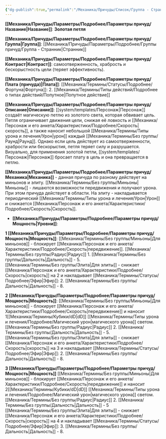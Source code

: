 ```yaml
---
{"dg-publish":true,"permalink":"/Механика/Причуды/Список/Группа - Странник/Золотая петля/","noteIcon":"","created":"2025-09-12T19:47:49.011+03:00","updated":"2025-09-12T16:28:01.809+03:00"}
---
```




**[[Механика/Причуды/Параметры/Подробнее/Параметры причуд/Название\|Название]]**: **Золотая петля**

**[[Механика/Причуды/Параметры/Подробнее/Параметры причуд/Группа\|Группа]]**: [[Механика/Причуды/Параметры/Подробнее/Группы причуд/Группа - Странник\|Странник]] 

**[[Механика/Причуды/Параметры/Подробнее/Параметры причуд/Контраст\|Контраст]]**: самоотверженность, храбрость и бескорыстность цели (теряет эффективность).

**[[Механика/Причуды/Параметры/Подробнее/Параметры причуд/Плата (причуда)\|Плата]]**: [[Механика/Термины/Статусы/Подробнее/Фортуна\|Фортуна]]: 2. [[Механика/Термины/Типы действий/Подробнее о типах действий/Попутное\|Попутное действие]]

**[[Механика/Причуды/Параметры/Подробнее/Параметры причуд/Описание\|Описание]]**: [[system/templates/Персонаж\|Персонаж]] создаёт магическую петлю из золотого света, которая обвивает цель. Петля ограничивает движения цели, снижая её ловкость и [[Механика/Персонаж и его анкета/Характеристики/Подробнее/Скорость\|скорость]], а также наносит небольшой [[Механика/Термины/Типы урона и лечения/Урон\|урон]] каждый [[Механика/Термины/Без группы/Раунд\|Раунд]]. Однако если цель действует из самоотверженности, храбрости или бескорыстия, петля теряет силу и разрушается. Визуально, для применения золотой петли, [[system/templates/Персонаж\|Персонаж]] бросает плату в цель и она превращается в петлю.

**[[Механика/Причуды/Параметры/Подробнее/Параметры причуд/Механика\|Механика]]** - данная причуда по разному действует на миньонов и элиту. [[Механика/Термины/Без группы/Миньоны\|Миньоны]] - лишаются возможности передвижения и получают урона. При этом причуда действует в области. 
На элиту - накладывается периодический [[Механика/Термины/Типы урона и лечения/Урон\|Урон]] и снижается [[Механика/Персонаж и его анкета/Характеристики/Подробнее/Скорость\|Скорость]]. 


- **[[Механика/Причуды/Параметры/Подробнее/Параметры причуд/Мощность\|Уровни]]**:

**1 [[Механика/Причуды/Параметры/Подробнее/Параметры причуд/Мощность\|Мощность]]**:
[[Механика/Термины/Без группы/Миньоны\|Для миньонов]] - блокирует [[Механика/Персонаж и его анкета/Характеристики/Подробнее/Скорость\|передвижение]]. [[Механика/Термины/Без группы/Радиус\|Радиус]] 1. [[Механика/Термины/Без группы/Дальность\|Дальность]] - 5.  
[[Механика/Термины/Без группы/Элита\|Для элиты]] - снижает  [[Механика/Персонаж и его анкета/Характеристики/Подробнее/Скорость\|скорость]] на 2 и накладывает [[Механика/Термины/Статусы/Подробнее/Эфир\|Эфир]]: 2. [[Механика/Термины/Без группы/Дальность\|Дальность]] - 8.

**2 [[Механика/Причуды/Параметры/Подробнее/Параметры причуд/Мощность\|Мощность]]**:
[[Механика/Термины/Без группы/Миньоны\|Для миньонов]] - блокирует [[Механика/Персонаж и его анкета/Характеристики/Подробнее/Скорость\|передвижение]] и наносит 1[[Механика/Термины/Кубики/dD\|dD]] [[Механика/Термины/Типы урона и лечения/Подробнее/Магический урон\|магического урона]] светом. [[Механика/Термины/Без группы/Радиус\|Радиус]] 2. [[Механика/Термины/Без группы/Дальность\|Дальность]] - 5.  
[[Механика/Термины/Без группы/Элита\|Для элиты]] - снижает  [[Механика/Персонаж и его анкета/Характеристики/Подробнее/Скорость\|скорость]] на 3 и накладывает [[Механика/Термины/Статусы/Подробнее/Эфир\|Эфир]]: 2. [[Механика/Термины/Без группы/Дальность\|Дальность]] - 8.

**3 [[Механика/Причуды/Параметры/Подробнее/Параметры причуд/Мощность\|Мощность]]**
[[Механика/Термины/Без группы/Миньоны\|Для миньонов]] - блокирует [[Механика/Персонаж и его анкета/Характеристики/Подробнее/Скорость\|передвижение]] и наносит 2[[Механика/Термины/Кубики/dD\|dD]] [[Механика/Термины/Типы урона и лечения/Подробнее/Магический урон\|магического урона]] светом. [[Механика/Термины/Без группы/Радиус\|Радиус]] 2. [[Механика/Термины/Без группы/Дальность\|Дальность]] - 5  
[[Механика/Термины/Без группы/Элита\|Для элиты]] - снижает  [[Механика/Персонаж и его анкета/Характеристики/Подробнее/Скорость\|скорость]] на 4 и накладывает [[Механика/Термины/Статусы/Подробнее/Эфир\|Эфир]]: 3. [[Механика/Термины/Без группы/Дальность\|Дальность]] - 8.